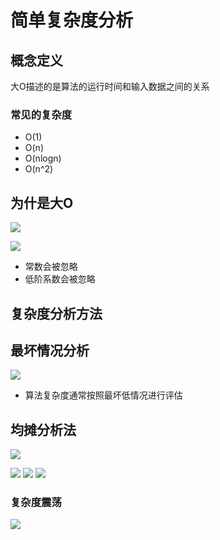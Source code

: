 # 简单复杂度分析


## 概念定义

大O描述的是算法的运行时间和输入数据之间的关系

### 常见的复杂度
* O(1)
* O(n)
* O(nlogn)
* O(n^2)

## 为什是大O
![](https://nonepro.oss-cn-beijing.aliyuncs.com/img/20200625192410.png)

![](https://nonepro.oss-cn-beijing.aliyuncs.com/img/20200625192851.png)

* 常数会被忽略
* 低阶系数会被忽略

## 复杂度分析方法

## 最坏情况分析
![](https://nonepro.oss-cn-beijing.aliyuncs.com/img/20200625193307.png)
* 算法复杂度通常按照最坏低情况进行评估

## 均摊分析法
![](https://nonepro.oss-cn-beijing.aliyuncs.com/img/20200625193550.png)

![](https://nonepro.oss-cn-beijing.aliyuncs.com/img/20200625194801.png)
![](https://nonepro.oss-cn-beijing.aliyuncs.com/img/20200625194839.png)
![](https://nonepro.oss-cn-beijing.aliyuncs.com/img/20200625194920.png)

### 复杂度震荡
![](https://nonepro.oss-cn-beijing.aliyuncs.com/img/20200625195445.png)



